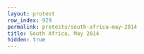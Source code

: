 ```yaml
---
layout: protest
row_index: 929
permalink: protests/south-africa-may-2014
title: South Africa, May 2014
hidden: true
---
```

